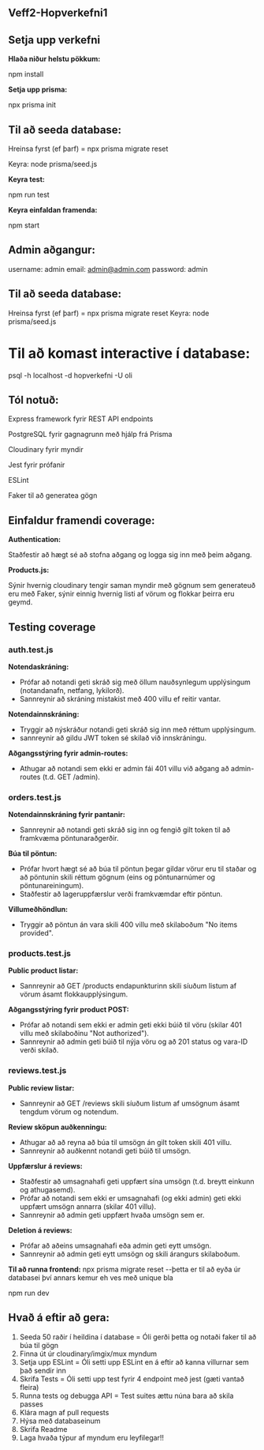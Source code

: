 ## Veff2-Hopverkefni1

## Setja upp verkefni
**Hlaða niður helstu pökkum:**

npm install

**Setja upp prisma:**

npx prisma init

## Til að seeda database:
Hreinsa fyrst (ef þarf) = npx prisma migrate reset

Keyra: node prisma/seed.js

**Keyra test:**

npm run test

**Keyra einfaldan framenda:**

npm start

## Admin aðgangur:
username: admin
email: admin@admin.com
password: admin


## Til að seeda database:
Hreinsa fyrst (ef þarf) = npx prisma migrate reset
Keyra: node prisma/seed.js

# Til að komast interactive í database:
psql -h localhost -d hopverkefni -U oli


## Tól notuð:
 
Express framework fyrir REST API endpoints

PostgreSQL fyrir gagnagrunn með hjálp frá Prisma

Cloudinary fyrir myndir

Jest fyrir prófanir

ESLint

Faker til að generatea gögn

## Einfaldur framendi coverage:

**Authentication:**

Staðfestir að hægt sé að stofna aðgang og logga sig inn með þeim aðgang.

**Products.js:**

Sýnir hvernig cloudinary tengir saman myndir með gögnum sem generateuð eru með Faker, sýnir einnig hvernig listi af vörum og flokkar þeirra eru geymd.

## Testing coverage

### auth.test.js
**Notendaskráning:**
- Prófar að notandi geti skráð sig með öllum nauðsynlegum upplýsingum (notandanafn, netfang, lykilorð).
- Sannreynir að skráning mistakist með 400 villu ef reitir vantar.

**Notendainnskráning:**
- Tryggir að nýskráður notandi geti skráð sig inn með réttum upplýsingum.
- sannreynir að gildu JWT token sé skilað við innskráningu.

**Aðgangsstýring fyrir admin-routes:**
- Athugar að notandi sem ekki er admin fái 401 villu við aðgang að admin-routes (t.d. GET /admin).

### orders.test.js
**Notendainnskráning fyrir pantanir:**
- Sannreynir að notandi geti skráð sig inn og fengið gilt token til að framkvæma pöntunaraðgerðir.

**Búa til pöntun:**
- Prófar hvort hægt sé að búa til pöntun þegar gildar vörur eru til staðar og að pöntunin skili réttum gögnum (eins og pöntunarnúmer og pöntunareiningum).
- Staðfestir að lageruppfærslur verði framkvæmdar eftir pöntun.

**Villumeðhöndlun:**
- Tryggir að pöntun án vara skili 400 villu með skilaboðum "No items provided".

### products.test.js

**Public product listar:**
- Sannreynir að GET /products endapunkturinn skili síuðum listum af vörum ásamt flokkaupplýsingum.

**Aðgangsstýring fyrir product POST:**
- Prófar að notandi sem ekki er admin geti ekki búið til vöru (skilar 401 villu með skilaboðinu "Not authorized").
- Sannreynir að admin geti búið til nýja vöru og að 201 status og vara-ID verði skilað.

### reviews.test.js
**Public review listar:**
- Sannreynir að GET /reviews skili síuðum listum af umsögnum ásamt tengdum vörum og notendum.

**Review sköpun auðkenningu:**
- Athugar að að reyna að búa til umsögn án gilt token skili 401 villu.
- Sannreynir að auðkennt notandi geti búið til umsögn.

**Uppfærslur á reviews:**
- Staðfestir að umsagnahafi geti uppfært sína umsögn (t.d. breytt einkunn og athugasemd).
- Prófar að notandi sem ekki er umsagnahafi (og ekki admin) geti ekki uppfært umsögn annarra (skilar 401 villu).
- Sannreynir að admin geti uppfært hvaða umsögn sem er.

**Deletion á reviews:**
- Prófar að aðeins umsagnahafi eða admin geti eytt umsögn.
- Sannreynir að admin geti eytt umsögn og skili árangurs skilaboðum.

**Til að runna frontend:**
npx prisma migrate reset --þetta er til að eyða úr databasei því annars kemur eh ves með unique bla

npm run dev


## Hvað á eftir að gera:

1. Seeda 50 raðir í heildina í database = Óli gerði þetta og notaði faker til að búa til gögn
2. Finna út úr cloudinary/imgix/mux myndum
3. Setja upp ESLint = Óli setti upp ESLint en á eftir að kanna villurnar sem það sendir inn
4. Skrifa Tests = Óli setti upp test fyrir 4 endpoint með jest (gæti vantað fleira)
5. Runna tests og debugga API = Test suites ættu núna bara að skila passes
6. Klára magn af pull requests
7. Hýsa með databaseinum
8. Skrifa Readme
9. Laga hvaða týpur af myndum eru leyfilegar!!
